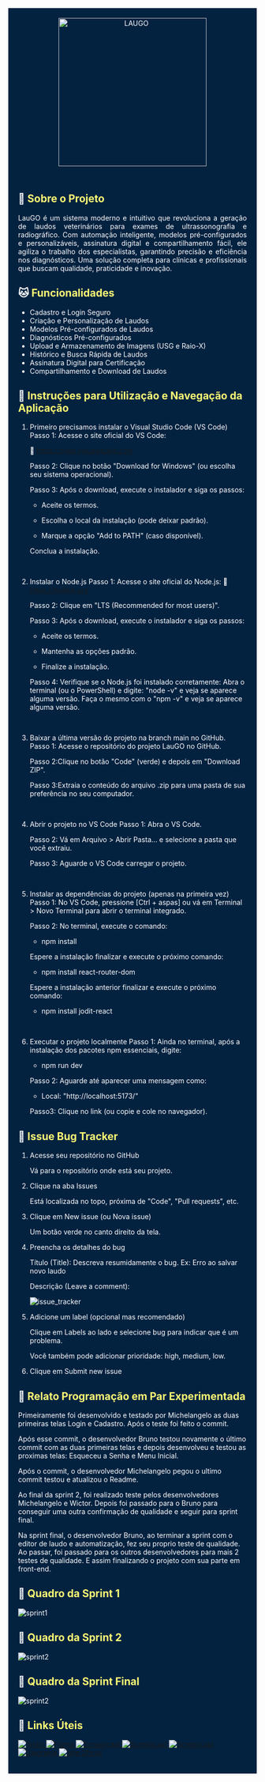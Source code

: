 <div style="background-color: #022240; color: white; padding: 20px 0; border-radius: 0;">
  <div align="center">
    <img src="./assets-imgs/logo-laugo.png" alt="LAUGO" width="300"/>
  </div>
</div>

<div style="background-color: #022240; color: white; padding: 20px; border-radius: 0; margin-top: -16px;">

## 🐶 <span style="color: #FFFD74;">Sobre o Projeto</span>
<p style="text-align: justify;">LauGO é um sistema moderno e intuitivo que revoluciona a geração de laudos veterinários para exames de ultrassonografia e radiográfico. Com automação inteligente, modelos pré-configurados e personalizáveis, assinatura digital e compartilhamento fácil, ele agiliza o trabalho dos especialistas, garantindo precisão e eficiência nos diagnósticos. Uma solução completa para clínicas e profissionais que buscam qualidade, praticidade e inovação.</p>

## 🐱 <span style="color: #FFFD74;">Funcionalidades
- Cadastro e Login Seguro
- Criação e Personalização de Laudos
- Modelos Pré-configurados de Laudos
- Diagnósticos Pré-configurados
- Upload e Armazenamento de Imagens (USG e Raio-X)
- Histórico e Busca Rápida de Laudos
- Assinatura Digital para Certificação
- Compartilhamento e Download de Laudos

## 🐰 <span style="color: #FFFD74;">Instruções para Utilização e Navegação da Aplicação

1. Primeiro precisamos instalar o Visual Studio Code (VS Code)
    Passo 1: Acesse o site oficial do VS Code: 

    🔗 https://code.visualstudio.com

    Passo 2: Clique no botão "Download for Windows" (ou escolha seu sistema operacional).

    Passo 3: Após o download, execute o instalador e siga os passos:

    - Aceite os termos.

    - Escolha o local da instalação (pode deixar padrão).

    - Marque a opção "Add to PATH" (caso disponível).
    
    Conclua a instalação.

<br>

2. Instalar o Node.js
    Passo 1: Acesse o site oficial do Node.js:
    🔗 https://nodejs.org

    Passo 2: Clique em "LTS (Recommended for most users)".

    Passo 3: Após o download, execute o instalador e siga os passos:

    - Aceite os termos.

    - Mantenha as opções padrão.

    - Finalize a instalação.

    Passo 4: Verifique se o Node.js foi instalado corretamente:
    Abra o terminal (ou o PowerShell) e digite: "node -v" e veja se aparece alguma versão. Faça o mesmo com o "npm -v" e veja se aparece alguma versão.

<br>

3. Baixar a última versão do projeto na branch main no GitHub.
    Passo 1: Acesse o repositório do projeto LauGO no GitHub.

    Passo 2:Clique no botão "Code" (verde) e depois em "Download ZIP".

    Passo 3:Extraia o conteúdo do arquivo .zip para uma pasta de sua preferência no seu computador.

<br>

4.  Abrir o projeto no VS Code
    Passo 1: Abra o VS Code.

    Passo 2: Vá em Arquivo > Abrir Pasta... e selecione a pasta que você extraiu.

    Passo 3: Aguarde o VS Code carregar o projeto.

<br>

5.  Instalar as dependências do projeto (apenas na primeira vez)
    Passo 1: No VS Code, pressione [Ctrl + aspas] ou vá em Terminal > Novo Terminal para abrir o terminal integrado.

    Passo 2: No terminal, execute o comando:
    - npm install

    Espere a instalação finalizar e execute o próximo comando:
    - npm install react-router-dom

    Espere a instalação anterior finalizar e execute o próximo comando:
    - npm install jodit-react

<br>

6.  Executar o projeto localmente
    Passo 1: Ainda no terminal, após a instalação dos pacotes npm essenciais, digite:
    - npm run dev

    Passo 2: Aguarde até aparecer uma mensagem como:
    - Local: "http://localhost:5173/"

    Passo3: Clique no link (ou copie e cole no navegador).  

## 🐻 <span style="color: #FFFD74;">Issue Bug Tracker

1.  Acesse seu repositório no GitHub

    Vá para o repositório onde está seu projeto.

2.  Clique na aba Issues

    Está localizada no topo, próxima de "Code", "Pull requests", etc.

3.  Clique em New issue (ou Nova issue)

    Um botão verde no canto direito da tela.

4.  Preencha os detalhes do bug

    Título (Title): Descreva resumidamente o bug. Ex: Erro ao salvar novo laudo

    Descrição (Leave a comment):

    <img src="./assets-imgs/issue_tracker.png" alt="issue_tracker">

5.  Adicione um label (opcional mas recomendado)

    Clique em Labels ao lado e selecione bug para indicar que é um problema.

    Você também pode adicionar prioridade: high, medium, low.

6.  Clique em Submit new issue

## 🐼  <span style="color: #FFFD74;">Relato Programação em Par Experimentada

Primeiramente foi desenvolvido e testado por Michelangelo as duas primeiras telas Login e Cadastro. Após o teste foi feito o commit.

Após esse commit, o desenvolvedor Bruno testou novamente o último commit com as duas primeiras telas e depois desenvolveu e testou as proximas telas: Esqueceu a Senha e Menu Inicial.

Após o commit, o desenvolvedor Michelangelo pegou o ultimo commit testou e atualizou o Readme.

Ao final da sprint 2, foi realizado teste pelos desenvolvedores Michelangelo e Wictor. Depois foi passado para o Bruno para conseguir uma outra confirmação de qualidade e seguir para sprint final.

Na sprint final, o desenvolvedor Bruno, ao terminar a sprint com o editor de laudo e automatização, fez seu proprio teste de qualidade. Ao passar, foi passado para os outros desenvolvedores para mais 2 testes de qualidade. E assim finalizando o projeto com sua parte em front-end.

## 🦊 <span style="color: #FFFD74;">Quadro da Sprint 1

<img src="./assets-imgs/sprint1.png" alt="sprint1">

## 🦊 <span style="color: #FFFD74;">Quadro da Sprint 2

<img src="./assets-imgs/sprint2.png" alt="sprint2">

## 🦊 <span style="color: #FFFD74;">Quadro da Sprint Final

<img src="./assets-imgs/sprint_final.png" alt="sprint2">


## 🐹 <span style="color: #FFFD74;">Links Úteis

<p align="left">
  <a href="https://trello.com/b/IUtaF52f/projeto-veterin%C3%A1rio" target="_blank">
    <img src="https://img.shields.io/badge/📋_Trello-0052CC?style=for-the-badge&logo=trello&logoColor=white&labelColor=011a33" alt="Trello">
  </a>
  <a href="https://www.figma.com/proto/minaFnN64nLJ4tbQGkIPlB/Veterinário" target="_blank">
    <img src="https://img.shields.io/badge/🎨_Figma-F24E1E?style=for-the-badge&logo=figma&logoColor=white&labelColor=011a33" alt="Figma">
  </a>
  <a href="https://drive.google.com/drive/folders/1wtBQ6A5JkJ8RtelawPbqpWjJaJh6fk8c?usp=sharing" target="_blank">
    <img src="https://img.shields.io/badge/🎬_Screencast Sprint 1-8A2BE2?style=for-the-badge&logo=video&logoColor=white&labelColor=011a33" alt="Screencast">
  </a>
  <a href="https://drive.google.com/drive/folders/1BTqpoHGNw4Lb7r32aXmO1HxVFtWV3uJ0?usp=sharing" target="_blank">
    <img src="https://img.shields.io/badge/🎬_Screencast WebSite Sprint 1-8A2BE2?style=for-the-badge&logo=video&logoColor=white&labelColor=011a33" alt="Screencast">
  </a>
  <a href="https://drive.google.com/drive/folders/1rgu0YuafwVlV2FHHvn1qNO5ps6Vx4swp?usp=sharing" target="_blank">
    <img src="https://img.shields.io/badge/🎬_Screencast WebSite Sprint Final-8A2BE2?style=for-the-badge&logo=video&logoColor=white&labelColor=011a33" alt="Screencast">
  </a>
  <a href="https://miro.com/welcomeonboard/RlJQbWp0emFhQzJ2OXZ0dFVXeHI0VjVraVUyR1NEK0NkNkN1MlFCWkNhVWcyKzhadjhGT3dqZytOMWVIRnF3elE5SGhTd0NuanMycEdmc28vTHJwOUd1cFFvR2pMZFE1aHRXU2laVW52TGVMY2hkZHduaStlMXJ2ZXhYZWxCRFVyVmtkMG5hNDA3dVlncnBvRVB2ZXBnPT0hdjE=?share_link_id=442687372240" target="_blank">
    <img src="https://img.shields.io/badge/📝_Diagrama-FFFD74?style=for-the-badge&logo=video&logoColor=white&labelColor=011a33" alt="Diagrama">
  </a>
  <a href="https://link-para-site.com" target="_blank">
    <img src="https://img.shields.io/badge/🌐_Site_Oficial-4dabf7?style=for-the-badge&labelColor=011a33" alt="Site Oficial">
  </a>
</p>

</div>